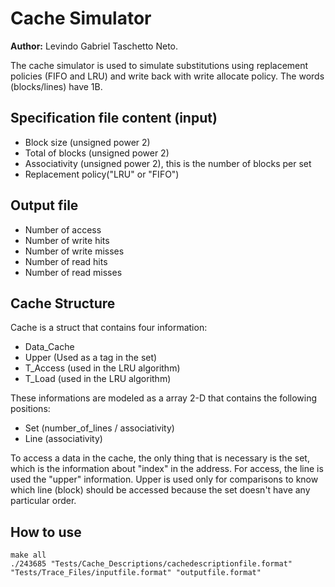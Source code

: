 # Cache Simulator

__Author:__ Levindo Gabriel Taschetto Neto.

The cache simulator is used to simulate substitutions using replacement policies (FIFO and LRU) and write back with write allocate policy. The words (blocks/lines) have 1B.

## Specification file content (input)
* Block size (unsigned power 2)
* Total of blocks (unsigned power 2)
* Associativity (unsigned power 2), this is the number of blocks per set
* Replacement policy("LRU" or "FIFO")

## Output file
* Number of access
* Number of write hits
* Number of write misses
* Number of read hits
* Number of read misses

## Cache Structure
Cache is a struct that contains four information:
* Data_Cache
* Upper (Used as a tag in the set)
* T_Access (used in the LRU algorithm)
* T_Load (used in the LRU algorithm)

These informations are modeled as a array 2-D that contains the following positions:
* Set (number_of_lines / associativity)
* Line (associativity)

To access a data in the cache, the only thing that is necessary is the set, which is the information about "index" in the address.
For access, the line is used the "upper" information. Upper is used only for comparisons to know which line (block) should be accessed because the set doesn't have any particular order.

## How to use
```Terminal
make all
./243685 "Tests/Cache_Descriptions/cachedescriptionfile.format" "Tests/Trace_Files/inputfile.format" "outputfile.format"
```
